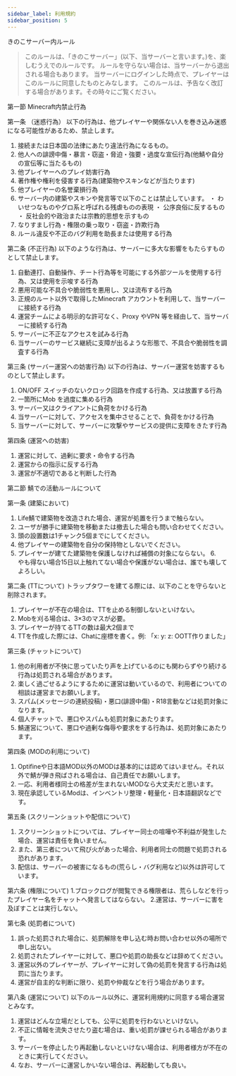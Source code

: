 ```yaml
---
sidebar_label: 利用規約
sidebar_position: 5
---
```

きのこサーバー内ルール

> このルールは、「きのこサーバー」(以下、当サーバーと言います。)を、楽しむうえでのルールです。
> ルールを守らない場合は、当サーバーから退出される場合もあります。
> 当サーバーにログインした時点で、プレイヤーはこのルールに同意したものとみなします。
> このルールは、予告なく改訂する場合があります。その時々にご覧ください。

第一節    Minecraft内禁止行為

第一条    （迷惑行為）
以下の行為は、他プレイヤーや関係ない人を巻き込み迷惑になる可能性があるため、禁止します。

1.    接続または日本国の法律にあたり違法行為になるもの。
2.    他人への誹謗中傷・暴言・窃盗・脅迫・強要・過度な宣伝行為(他鯖や自分の宣伝等に当たるもの)
3.    他プレイヤーへのプレイ妨害行為
4.    著作権や権利を侵害する行為(建築物やスキンなどが当たります)
5.    他プレイヤーの名誉棄損行為
6.    サーバー内の建築やスキンや発言等で以下のことは禁止しています。
・ わいせつなものやグロ系と呼ばれる残虐ものの表現
・ 公序良俗に反するもの
・ 反社会的や政治または宗教的思想を示すもの
7.    なりすまし行為・権限の乗っ取り・窃盗・詐欺行為
8.    ルール違反や不正のバグ利用を助長または使用する行為

第二条    (不正行為)
以下のような行為は、サーバーに多大な影響をもたらすものとして禁止します。

1.    自動連打、自動操作、チート行為等を可能にする外部ツールを使用する行為、又は使用を示唆する行為
2.    悪用可能な不具合や脆弱性を悪用し、又は流布する行為
3.    正規のルート以外で取得したMinecraft アカウントを利用して、当サーバーに接続する行為
4.    運営チームによる明示的な許可なく、Proxy やVPN 等を経由して、当サーバーに接続する行為
5.    サーバーに不正なアクセスを試みる行為
6.    当サーバーのサービス継続に支障が出るような形態で、不具合や脆弱性を調査する行為

第三条 (サーバー運営への妨害行為)
以下の行為は、サーバー運営を妨害するものとして禁止します。

1.    ON/OFF スイッチのないクロック回路を作成する行為、又は放置する行為
2.    一箇所にMob を過度に集める行為
3.    サーバー又はクライアントに負荷をかける行為
4.    当サーバーに対して、アクセスを集中させることで、負荷をかける行為
5.    当サーバーに対して、サーバーに攻撃やサービスの提供に支障をきたす行為

第四条 (運営への妨害)
1.    運営に対して、過剰に要求・命令する行為
2.    運営からの指示に反する行為
3.    運営が不適切であると判断した行為

第二節    鯖での活動ルールについて

第一条    (建築において)
1.    Life鯖で建築物を改造された場合、運営が処置を行うまで触らない。
2.    ユーザが勝手に建築物を移動または撤去した場合も問い合わせてください。
3.    頭の設置数は1チャンク5個までにしてください。
4.    他プレイヤーの建築物を自分の保持物としないでください。
5.    プレイヤーが建てた建築物を保護しなければ補償の対象にならない。
6.　　 やも得ない場合15日以上触れてない場合や保護がない場合は、誰でも壊してよろしい。

第二条    (TTについて)
トラップタワーを建てる際には、以下のことを守らないと削除されます。
1.    プレイヤーが不在の場合は、TTを止める制御しないといけない。
2.    Mobを刈る場合は、3×3のマスが必要。
3.    プレイヤーが持てるTTの数は最大2個まで
4.    TTを作成した際には、Chatに座標を書く。例: 「x: y: z: OOTT作りました」

第三条    (チャットについて)
1.    他の利用者が不快に思っていたり声を上げているのにも関わらずやり続ける行為は処罰される場合があります。
2.    楽しく過ごせるようにするために運営は動いているので、利用者についての相談は運営までお願いします。
3.    スパム(メッセージの連続投稿)・悪口(誹謗中傷)・R18言動などは処罰対象になります。
4.    個人チャットで、悪口やスパムも処罰対象にあたります。
5.    鯖運営について、悪口や過剰な侮辱や要求をする行為は、処罰対象にあたります。

第四条    (MODの利用について)
1.    Optifineや日本語MOD以外のMODは基本的には認めてはいません。それ以外で鯖が弾き飛ばされる場合は、自己責任でお願いします。
2.    一応、利用者様同士の格差が生まれないMODなら大丈夫だと思います。
3.    現在承認しているModは、インベントリ整理・軽量化・日本語翻訳などです。

第五条    (スクリーンショットや配信について)
1.    スクリーンショットについては、プレイヤー同士の喧嘩や不利益が発生した場合、運営は責任を負いません。
2.    また、第三者について飛び火があった場合、利用者同士の問題で処罰される恐れがあります。
3.    配信は、サーバーの被害になるもの(荒らし・バグ利用など)以外は許可しています。

第六条 (権限について)
1.ブロックログが閲覧できる権限者は、荒らしなどを行ったプレイヤー名をチャットへ発言してはならない。
2.運営は、サーバーに害を及ぼすことは実行しない。

第七条 (処罰者について)
1. 誤った処罰された場合に、処罰解除を申し込む時お問い合わせ以外の場所で申し出ない。
2. 処罰されたプレイヤーに対して、悪口や処罰の助長などは辞めてください。
3. 運営以外のプレイヤーが、プレイヤーに対して偽の処罰を発言する行為は処罰に当たります。
4. 運営が自主的な判断に限り、処罰や仲裁などを行う場合があります。

第八条    (運営について)
以下のルール以外に、運営利用規約に同意する場合運営とみなす。
1.    運営はどんな立場だとしても、公平に処罰を行わないといけない。
2.    不正に情報を流失させたり盗む場合は、重い処罰が課せられる場合があります。
3.    サーバーを停止したり再起動しないといけない場合は、利用者様方が不在のときに実行してください。
4.    なお、サーバーに運営しかいない場合は、再起動しても良い。